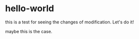 # hello-world

this is a test for seeing the changes of modification.
Let's do it!

maybe this is the case.
